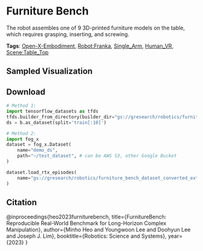# Furniture Bench

The robot assembles one of 9 3D-printed furniture models on the table, which requires grasping, inserting, and screwing.

**Tags**: [Open-X-Embodiment](oed-playground/tree/master/pages/tags/Open-X-Embodiment.md), [Robot:Franka](oed-playground/tree/master/pages/tags/Robot:Franka.md), [Single_Arm](oed-playground/tree/master/pages/tags/Single_Arm.md), [Human_VR](oed-playground/tree/master/pages/tags/Human_VR.md), [Scene:Table_Top](oed-playground/tree/master/pages/tags/Scene:Table_Top.md)

## Sampled Visualization



## Download


```python
# Method 1: 
import tensorflow_datasets as tfds
tfds.builder_from_directory(builder_dir="gs://gresearch/robotics/furniture_bench_dataset_converted_externally_to_rlds/0.1.0")
ds = b.as_dataset(split='train[:10]')

# Method 2:
import fog_x
dataset = fog_x.Dataset(
    name="demo_ds",
    path="~/test_dataset", # can be AWS S3, other Google Bucket
)  

dataset.load_rtx_episodes(
    name="gs://gresearch/robotics/furniture_bench_dataset_converted_externally_to_rlds/0.1.0",
)
```


## Citation

@inproceedings{heo2023furniturebench,
  title={FurnitureBench: Reproducible Real-World Benchmark for Long-Horizon Complex Manipulation},
  author={Minho Heo and Youngwoon Lee and Doohyun Lee and Joseph J. Lim},
  booktitle={Robotics: Science and Systems},
  year={2023}
}